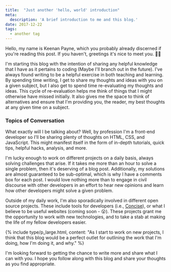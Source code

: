 ```yaml
---
title:  "Just another 'hello, world' introduction"
meta: 
  description: 'A brief introduction to me and this blog.'
date: 2017-12-22
tags:
  - another tag
---
```


Hello, my name is Keenan Payne, which you probably already discerned if you're reading this post. If you haven't, greetings it's nice to meet you. 👋🏻

I'm starting this blog with the intention of sharing any helpful knowledge that I have as it pertains to coding (Maybe I'll branch out in the future). I've always found writing to be a helpful exercise in both teaching and learning. By spending time writing, I get to share my thoughts and ideas with you on a given subject, but I also get to spend time re-evaluating my thoughts and ideas. This cycle of re-evaluation helps me think of things that I might otherwise have missed initially. It also gives me the space to think of alternatives and ensure that I'm providing you, the reader, my best thoughts at any given time on a subject.

### Topics of Conversation

What exactly will I be talking about? Well, by profession I'm a front-end developer so I'll be sharing plenty of thoughts on HTML, CSS, and JavaScript. This might manifest itself in the form of in-depth tutorials, quick tips, helpful hacks, analysis, and more.

I'm lucky enough to work on different projects on a daily basis, always solving challenges that arise. If it takes me more than an hour to solve a single problem, then it's deserving of a blog post. Additionally, my solutions are almost guaranteed to be sub-optimal, which is why I have a comments box for each post. I would love nothing more than to engage in civil discourse with other developers in an effort to hear new opinions and learn how other developers might solve a given problem.

Outside of my daily work, I'm also sporadically involved in different open source projects. These include tools for developers (i.e., [Concise](https://concisecss.com/)), or what I believe to be useful websites (coming soon - 😮). These projects grant me the opportunity to work with new technologies, and to take a stab at making the life of my fellow developers easier.

{% include type/p_large.html, content: "As I start to work on new projects, I think that this blog would be a perfect outlet for outlining the work that I'm doing, how I'm doing it, and why." %}

I'm looking forward to getting the chance to write more and share what I can with you. I hope you follow along with this blog and share your thoughts as you find appropriate.
